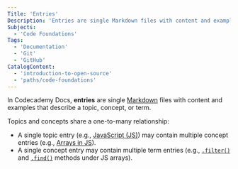 ```yaml
---
Title: 'Entries'
Description: 'Entries are single Markdown files with content and examples that describe a topic, concept, or term.'
Subjects:
  - 'Code Foundations'
Tags:
  - 'Documentation'
  - 'Git'
  - 'GitHub'
CatalogContent:
  - 'introduction-to-open-source'
  - 'paths/code-foundations'
---
```


In Codecademy Docs, **entries** are single [Markdown](https://www.codecademy.com/resources/docs/markdown) files with content and examples that describe a topic, concept, or term.

Topics and concepts share a one-to-many relationship:

- A single topic entry (e.g., [JavaScript (JS)](https://www.codecademy.com/resources/docs/javascript)) may contain multiple concept entries (e.g., [Arrays in JS](https://www.codecademy.com/resources/docs/javascript/arrays)).
- A single concept entry may contain multiple term entries (e.g., [`.filter()`](https://www.codecademy.com/resources/docs/javascript/arrays/filter) and [`.find()`](https://www.codecademy.com/resources/docs/javascript/arrays/find) methods under JS arrays).
